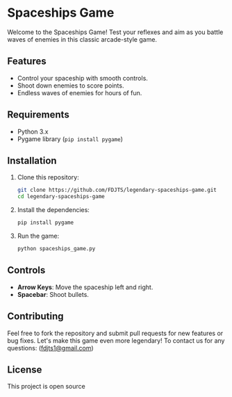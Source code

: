 # Spaceships Game

Welcome to the Spaceships Game! Test your reflexes and aim as you battle waves of enemies in this classic arcade-style game.

## Features
- Control your spaceship with smooth controls.
- Shoot down enemies to score points.
- Endless waves of enemies for hours of fun.

## Requirements
- Python 3.x
- Pygame library (`pip install pygame`)

## Installation
1. Clone this repository:
   ```bash
   git clone https://github.com/FDJTS/legendary-spaceships-game.git
   cd legendary-spaceships-game
   ```
2. Install the dependencies:
   ```bash
   pip install pygame
   ```

3. Run the game:
   ```bash
   python spaceships_game.py
   ```

## Controls
- **Arrow Keys**: Move the spaceship left and right.
- **Spacebar**: Shoot bullets.

## Contributing
Feel free to fork the repository and submit pull requests for new features or bug fixes. Let's make this game even more legendary!
To contact us for any questions: (fdjts1@gmail.com)

## License
This project is open source
